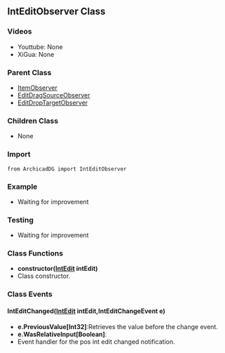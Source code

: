## IntEditObserver Class

### Videos
* Youttube: None
* XiGua: None

### Parent Class
* [ItemObserver](../ArchicadDG_Item_Observer.md)
* [EditDragSourceObserver](ArchicadDG_EditDragSource_Observer.md)
* [EditDropTargetObserver](ArchicadDG_EditDropTarget_Observer.md)

### Children Class
* None

### Import
```
from ArchicadDG import IntEditObserver
``` 

### Example
* Waiting for improvement

### Testing
* Waiting for improvement

### Class Functions

* **constructor([IntEdit](ArchicadDG_IntEdit.md) intEdit)**
* Class constructor.

### Class Events

#### IntEditChanged([IntEdit](ArchicadDG_IntEdit.md) intEdit,IntEditChangeEvent e)
* **e.PreviousValue[Int32]**:Retrieves the value before the change event.
* **e.WasRelativeInput[Boolean]**:
* Event handler for the pos int edit changed notification.

